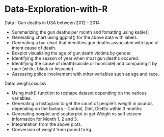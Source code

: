# Data-Exploration-with-R
Data : Gun deaths in USA between 2012 - 2014
* Summarizing the gun deaths per month and fomatting using kable()
* Generating chart using ggplot() for the above data with labels.
* Generating a bar chart that identifies gun deaths associated with type of intent cause of death.
* Boxplot visualizing the age of gun death victims by gender.
* Identifying the season of year when most gun deaths occured.
* Identifying the cause of death(suicide or homicide) and comparing it by race (white, black or hispanic).
* Assessing police involvement with other variables such as age and race.

Data: weighLoss.csv
* Using melt() function to reshape dataset depending on the various variables.
* Generating a histogram to get the count of people's weight in pounds depending on the factors - Control, Diet, DietEx within 3 months
* Generating boxplot and scatterplot to get Weight vs self esteem information for Month 1, 2 and 3.
* Intepretation from the above plots.
* Conversion of weight from pound to kg.
